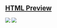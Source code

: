 ## [HTML Preview](https://htmlpreview.github.io/?https://github.com/Dalmontron05/csc102-projects/blob/main/personal-pages/index.html)

![](https://i.imgur.com/LP0uuNa.png)
![](https://i.imgur.com/x4Nqn9C.png)
